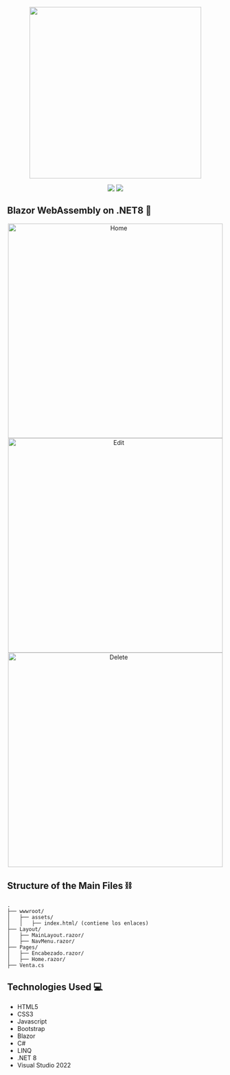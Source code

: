 <p align="center">
    <a href="https://dotnet.microsoft.com/es-es/apps/aspnet/web-apps/blazor" target="_blank"><img src="https://media.licdn.com/dms/image/D4D12AQGjnn2YOlKtxw/article-cover_image-shrink_600_2000/0/1694873441576?e=2147483647&v=beta&t=AVHC0g-iKmLtjkGJXgngg80t_hdd6LiculprwrPVSgM" width="400"></a>
</p>
   
<p align="center">
    <img src="https://img.shields.io/badge/License-MIT-yellow.svg">
    <img src="https://img.shields.io/badge/STATUS-DONE-green">
</p>

## Blazor WebAssembly on .NET8 👾

<p align="center">
    <img src="https://i.imgur.com/9MljAMN.png" width="500" alt="Home">
    <img src="https://i.imgur.com/JyRchj8.png" width="500" alt="Edit">
    <img src="https://i.imgur.com/jD4yeRY.png" width="500" alt="Delete">
</p>

## Structure of the Main Files ⛓️

```
.
├── wwwroot/
│   ├── assets/
│   │   ├── index.html/ (contiene los enlaces)
├── Layout/
│   ├── MainLayout.razor/
│   ├── NavMenu.razor/
├── Pages/
│   ├── Encabezado.razor/
│   ├── Home.razor/
├── Venta.cs
```

## Technologies Used 💻

- HTML5
- CSS3
- Javascript
- Bootstrap
- Blazor
- C#
- LINQ
- .NET 8
- Visual Studio 2022

